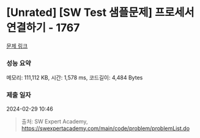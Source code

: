 # [Unrated] [SW Test 샘플문제] 프로세서 연결하기 - 1767 

[문제 링크](https://swexpertacademy.com/main/code/problem/problemDetail.do?contestProbId=AV4suNtaXFEDFAUf) 

### 성능 요약

메모리: 111,112 KB, 시간: 1,578 ms, 코드길이: 4,484 Bytes

### 제출 일자

2024-02-29 10:46



> 출처: SW Expert Academy, https://swexpertacademy.com/main/code/problem/problemList.do
